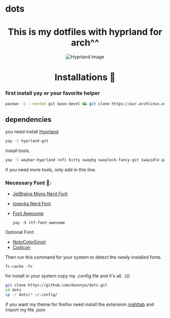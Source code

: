 # dots
<div align="center">
    <h1>This is my dotfiles with hyprland for arch^^</h1>
</div>

<div align="center">
    <img src="https://raw.githubusercontent.com/danxnya/dots/main/screens/gif.gif.gif" alt="Hyprland Image">
</div>

<div align="center">
    <h1>Installations 💫</h1>
</div>


### first install yay or your favorite helper
```zsh
pacman -S --needed git base-devel && git clone https://aur.archlinux.org/yay.git && cd yay && makepkg -si
```
## dependencies

you need install [Hyprland](https://hyprland.org/)
  ```zsh
  yay -S hyprland-git
  ```
install tools.
  ```zsh
  yay -S waybar-hyprland rofi kitty swaybg swaylock-fancy-git swayidle pamixer light brillo pavucontrol fish visual-studio-code-bin lsd bat
  ```
if you need more tools, only add in this line.

### Necessary Font 🔑:

- [JetBrains Mono Nerd Font](https://github.com/ryanoasis/nerd-fonts/releases/download/v2.2.2/JetBrainsMono.zip)

- [Iosevka Nerd Font](https://github.com/ryanoasis/nerd-fonts/releases/download/v2.3.3/Iosevka.zip)

- [Font Awesome](https://archlinux.org/packages/community/any/ttf-font-awesome/)
  ```
  yay -S ttf-font-awesome
  ```

Optional Font:

- [NotoColorEmoji](https://github.com/googlefonts/noto-emoji/raw/main/fonts/NotoColorEmoji.ttf)
- [Codicon](https://github.com/microsoft/vscode-codicons/raw/main/dist/codicon.ttf)


Then run this command for your system to detect the newly installed fonts.

```
fc-cache -fv
```
for install in your system copy my .config file and it's all. :)))

```zsh
git clone https://github.com/danxnya/dots.git
cd dots
cp -r dots/* ~/.config/
```
if you want my theme for firefox need install the extension [nighttab](https://addons.mozilla.org/en-US/firefox/addon/nighttab/) and import my file .json


